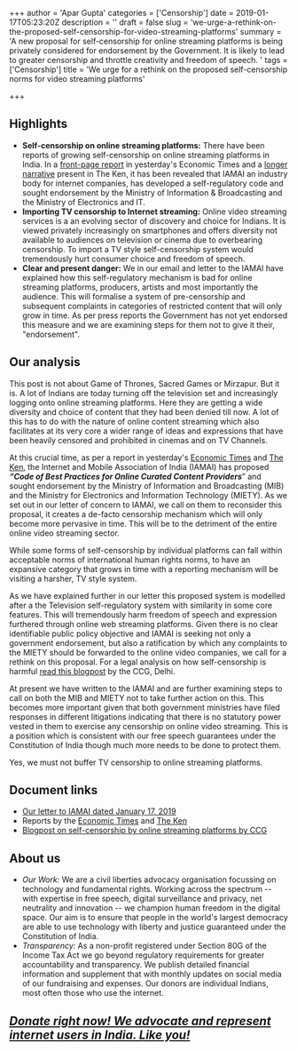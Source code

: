 +++
author = 'Apar Gupta'
categories = ['Censorship']
date = 2019-01-17T05:23:20Z
description = ''
draft = false
slug = 'we-urge-a-rethink-on-the-proposed-self-censorship-for-video-streaming-platforms'
summary = 'A new proposal for self-censorship for online streaming platforms is being privately considered for endorsement by the Government. It is likely to lead to greater censorship and throttle creativity and freedom of speech. '
tags = ['Censorship']
title = 'We urge for a rethink on the proposed self-censorship norms for video streaming platforms'

+++


## **Highlights**

* **Self-censorship on online streaming platforms:** There have been reports of growing self-censorship on online streaming platforms in India. In a [front-page report](https://economictimes.indiatimes.com/industry/media/entertainment/ib-may-endorse-self-regulation-code-for-online-video-players/articleshow/67550022.cms?from=mdr) in yesterday's Economic Times and a [longer narrative](https://the-ken.com/story/video-streaming-self-regulation/) present in The Ken, it has been revealed that IAMAI an industry body for internet companies, has developed a self-regulatory code and sought endorsement by the Ministry of Information & Broadcasting and the Ministry of Electronics and IT.
* **Importing TV censorship to Internet streaming:** Online video streaming services is a an evolving sector of discovery and choice for Indians. It is viewed privately increasingly on smartphones and offers  diversity not available to audiences on television or cinema due to overbearing censorship. To import a TV style self-censorship system would tremendously hurt consumer choice and freedom of speech.
* **Clear and present danger:** We in our email and letter to the IAMAI have explained how this self-regulatory mechanism is bad for online streaming platforms, producers, artists and most importantly the audience. This will formalise a system of pre-censorship and subsequent complaints in categories of restricted content that will only grow in time. As per press reports the Government has not yet endorsed this measure and we are examining steps for them not to give it their, "endorsement".

## Our analysis

This post is not about Game of Thrones, Sacred Games or Mirzapur. But it is. A lot of Indians are today turning off the television set and increasingly logging onto online streaming platforms. Here they are getting a wide diversity and choice of content that they had been denied till now. A lot of this has to do with the nature of online content streaming which also facilitates at its very core a wider range of ideas and expressions that have been heavily censored and prohibited in cinemas and on TV Channels.

At this crucial time, as per a report in yesterday's [Economic Times](https://economictimes.indiatimes.com/industry/media/entertainment/ib-may-endorse-self-regulation-code-for-online-video-players/articleshow/67550022.cms?from=mdr) and [The Ken](https://the-ken.com/story/video-streaming-self-regulation/), the Internet and Mobile Association of India (IAMAI) has proposed **_“Code of Best Practices for Online Curated Content Providers_**” and sought endorsement by the Ministry of Information and Broadcasting (MIB) and the Ministry for Electronics and Information Technology (MIETY). As we set out in our letter of concern to IAMAI, we call on them to reconsider this proposal, it creates a de-facto censorship mechanism which will only become more pervasive in time. This will be to the detriment of the entire online video streaming sector.

While some forms of self-censorship by individual platforms can fall within acceptable norms of international human rights norms, to have an expansive category that grows in time with a reporting mechanism will be visiting a harsher, TV style system.

As we have explained further in our letter this proposed system is modelled after a the Television self-regulatory system with similarity in some core features. This will tremendously harm freedom of speech and expression furthered through online web streaming platforms. Given there is no clear identifiable public policy objective and IAMAI is seeking not only a government endorsement, but also a ratification by which any complaints to the MIETY should be forwarded to the online video companies, we call for a rethink on this proposal. For a legal analysis on how self-censorship is harmful [read this blogpost](https://ccgnludelhi.wordpress.com/2017/07/05/streaming-platforms-and-self-censorship-an-indian-perspective/) by the CCG, Delhi.

At present we have written to the IAMAI and are further examining steps to call on both the MIB and MIETY not to take further action on this. This becomes more important given that both government ministries have filed responses in different litigations indicating that there is no statutory power vested in them to exercise any censorship on online video streaming. This is a position which is consistent with our free speech guarantees under the Constitution of India though much more needs to be done to protect them.

Yes, we must not buffer TV censorship to online streaming platforms.

## **Document links**

* [Our letter to IAMAI dated January 17, 2019](https://drive.google.com/file/d/0B9LKE-1DkhtFY3ZWWXpRdnRuVEpwWmMzYW1kR21yejA3d2g0/view?usp=sharing)
* Reports by the [Economic Times](https://economictimes.indiatimes.com/industry/media/entertainment/ib-may-endorse-self-regulation-code-for-online-video-players/articleshow/67550022.cms?from=mdr) and [The Ken](https://the-ken.com/story/video-streaming-self-regulation/)
* [Blogpost on self-censorship by online streaming platforms by CCG](https://ccgnludelhi.wordpress.com/2017/07/05/streaming-platforms-and-self-censorship-an-indian-perspective/)

## **About us**

* _Our Work:_ We are a civil liberties advocacy organisation focussing on technology and fundamental rights. Working across the spectrum -- with expertise in free speech, digital surveillance and privacy, net neutrality and innovation -- we champion human freedom in the digital space. Our aim is to ensure that people in the world's largest democracy are able to use technology with liberty and justice guaranteed under the Constitution of India.
* _Transparency:_ As a non-profit registered under Section 80G of the Income Tax Act we go beyond regulatory requirements for greater accountability and transparency. We publish detailed financial information and supplement that with monthly updates on social media of our fundraising and expenses. Our donors are individual Indians, most often those who use the internet.

## [_Donate right now! We advocate and represent internet users in India. Like you!_](https://internetfreedom.in/donate/)











